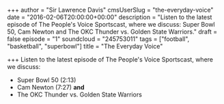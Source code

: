 +++
author = "Sir Lawrence Davis"
cmsUserSlug = "the-everyday-voice"
date = "2016-02-06T20:00:00+00:00"
description = "Listen to the latest episode of The People's Voice Sportscast, where we discuss: Super Bowl 50, Cam Newton and The OKC Thunder vs. Golden State Warriors."
draft = false
episode = "1"
soundcloud = "245753011"
tags = ["football", "basketball", "superbowl"]
title = "The Everyday Voice"

+++
Listen to the latest episode of The People's Voice Sportscast, where we discuss: 

* Super Bowl 50 (2:13)
* Cam Newton (7:27) **and** 
* The OKC Thunder vs. Golden State Warriors
